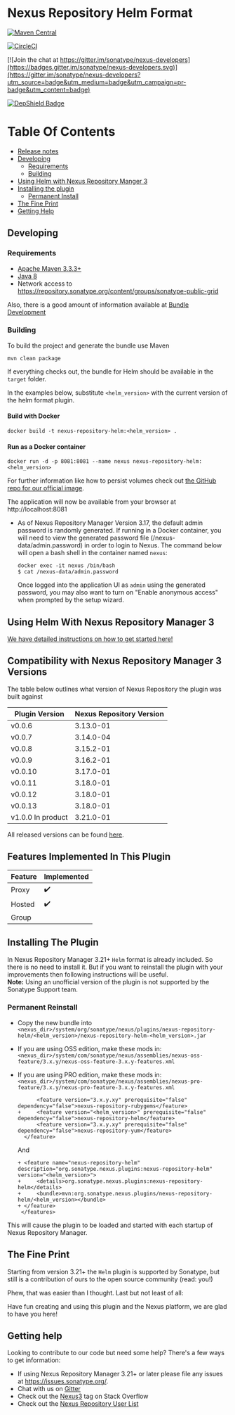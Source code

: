 <!--

    Sonatype Nexus (TM) Open Source Version
    Copyright (c) 2018-present Sonatype, Inc.
    All rights reserved. Includes the third-party code listed at http://links.sonatype.com/products/nexus/oss/attributions.

    This program and the accompanying materials are made available under the terms of the Eclipse Public License Version 1.0,
    which accompanies this distribution and is available at http://www.eclipse.org/legal/epl-v10.html.

    Sonatype Nexus (TM) Professional Version is available from Sonatype, Inc. "Sonatype" and "Sonatype Nexus" are trademarks
    of Sonatype, Inc. Apache Maven is a trademark of the Apache Software Foundation. M2eclipse is a trademark of the
    Eclipse Foundation. All other trademarks are the property of their respective owners.

-->
# Nexus Repository Helm Format

[![Maven Central](https://maven-badges.herokuapp.com/maven-central/org.sonatype.nexus.plugins/nexus-repository-helm/badge.svg)](https://maven-badges.herokuapp.com/maven-central/org.sonatype.nexus.plugins/nexus-repository-helm)

[![CircleCI](https://circleci.com/gh/sonatype-nexus-community/nexus-repository-helm.svg?style=svg)](https://circleci.com/gh/sonatype-nexus-community/nexus-repository-helm)

[![Join the chat at https://gitter.im/sonatype/nexus-developers](https://badges.gitter.im/sonatype/nexus-developers.svg)](https://gitter.im/sonatype/nexus-developers?utm_source=badge&utm_medium=badge&utm_campaign=pr-badge&utm_content=badge)

[![DepShield Badge](https://depshield.sonatype.org/badges/sonatype-nexus-community/nexus-repository-helm/depshield.svg)](https://depshield.github.io)

# Table Of Contents
* [Release notes](https://help.sonatype.com/display/NXRM3/2020+Release+Notes#id-2020ReleaseNotes-RepositoryManager3.21.0)
* [Developing](#developing)
   * [Requirements](#requirements)
   * [Building](#building)
* [Using Helm with Nexus Repository Manger 3](#using-helm-with-nexus-repository-manager-3)
* [Installing the plugin](#installing-the-plugin)
   * [Permanent Install](#permanent-reinstall)
* [The Fine Print](#the-fine-print)
* [Getting Help](#getting-help)

## Developing

### Requirements

* [Apache Maven 3.3.3+](https://maven.apache.org/install.html)
* [Java 8](http://www.oracle.com/technetwork/java/javase/downloads/jdk8-downloads-2133151.html)
* Network access to https://repository.sonatype.org/content/groups/sonatype-public-grid

Also, there is a good amount of information available at [Bundle Development](https://help.sonatype.com/display/NXRM3/Bundle+Development)

### Building

To build the project and generate the bundle use Maven

    mvn clean package

If everything checks out, the bundle for Helm should be available in the `target` folder.

In the examples below, substitute `<helm_version>` with the current version of the helm format plugin.

#### Build with Docker

`docker build -t nexus-repository-helm:<helm_version> .`

#### Run as a Docker container

`docker run -d -p 8081:8081 --name nexus nexus-repository-helm:<helm_version>` 

For further information like how to persist volumes check out [the GitHub repo for our official image](https://github.com/sonatype/docker-nexus3).

The application will now be available from your browser at http://localhost:8081

* As of Nexus Repository Manager Version 3.17, the default admin password is randomly generated.
  If running in a Docker container, you will need to view the generated password file 
  (/nexus-data/admin.password) in order to login to Nexus. The command below will open a bash shell 
  in the container named `nexus`:

      docker exec -it nexus /bin/bash
      $ cat /nexus-data/admin.password 
      
  Once logged into the application UI as `admin` using the generated password, you may also want to 
  turn on "Enable anonymous access" when prompted by the setup wizard.     

## Using Helm With Nexus Repository Manager 3

[We have detailed instructions on how to get started here!](https://help.sonatype.com/repomanager3/formats/helm-repositories)

## Compatibility with Nexus Repository Manager 3 Versions

The table below outlines what version of Nexus Repository the plugin was built against

| Plugin Version        | Nexus Repository Version |
|-----------------------|--------------------------|
| v0.0.6                | 3.13.0-01                |
| v0.0.7                | 3.14.0-04                |
| v0.0.8                | 3.15.2-01                |
| v0.0.9                | 3.16.2-01                |
| v0.0.10               | 3.17.0-01                |
| v0.0.11               | 3.18.0-01                |
| v0.0.12               | 3.18.0-01                |
| v0.0.13               | 3.18.0-01                |
| v1.0.0 In product     | 3.21.0-01                |
All released versions can be found [here](https://github.com/sonatype-nexus-community/nexus-repository-helm/releases).

## Features Implemented In This Plugin 

| Feature | Implemented          |
|---------|----------------------|
| Proxy   | :heavy_check_mark:   |
| Hosted  | :heavy_check_mark:   |
| Group   |                      |
  
## Installing The Plugin
In Nexus Repository Manager 3.21+ `Helm` format is already included. So there is no need to install it. But if you want to reinstall the plugin with your improvements then following instructions will be useful. <br> <b>Note:</b> Using an unofficial version of the plugin is not supported by the Sonatype Support team.  

### Permanent Reinstall

* Copy the new bundle into `<nexus_dir>/system/org/sonatype/nexus/plugins/nexus-repository-helm/<helm_version>/nexus-repository-helm-<helm_version>.jar`
* If you are using OSS edition, make these mods in: `<nexus_dir>/system/com/sonatype/nexus/assemblies/nexus-oss-feature/3.x.y/nexus-oss-feature-3.x.y-features.xml`
* If you are using PRO edition, make these mods in: `<nexus_dir>/system/com/sonatype/nexus/assemblies/nexus-pro-feature/3.x.y/nexus-pro-feature-3.x.y-features.xml`

   ```
         <feature version="3.x.y.xy" prerequisite="false" dependency="false">nexus-repository-rubygems</feature>
   +     <feature version="<helm_version>" prerequisite="false" dependency="false">nexus-repository-helm</feature>
         <feature version="3.x.y.xy" prerequisite="false" dependency="false">nexus-repository-yum</feature>
     </feature>
   ```
   And
   ```
   + <feature name="nexus-repository-helm" description="org.sonatype.nexus.plugins:nexus-repository-helm" version="<helm_version>">
   +     <details>org.sonatype.nexus.plugins:nexus-repository-helm</details>
   +     <bundle>mvn:org.sonatype.nexus.plugins/nexus-repository-helm/<helm_version></bundle>
   + </feature>
    </features>
   ```
This will cause the plugin to be loaded and started with each startup of Nexus Repository Manager.

## The Fine Print

Starting from version 3.21+ the `Helm` plugin is supported by Sonatype, but still is a contribution of ours
to the open source community (read: you!)

Phew, that was easier than I thought. Last but not least of all:

Have fun creating and using this plugin and the Nexus platform, we are glad to have you here!

## Getting help

Looking to contribute to our code but need some help? There's a few ways to get information:

* If using Nexus Repository Manager 3.21+ or later please file any issues at https://issues.sonatype.org/.
* Chat with us on [Gitter](https://gitter.im/sonatype/nexus-developers)
* Check out the [Nexus3](http://stackoverflow.com/questions/tagged/nexus3) tag on Stack Overflow
* Check out the [Nexus Repository User List](https://groups.google.com/a/glists.sonatype.com/forum/?hl=en#!forum/nexus-users)